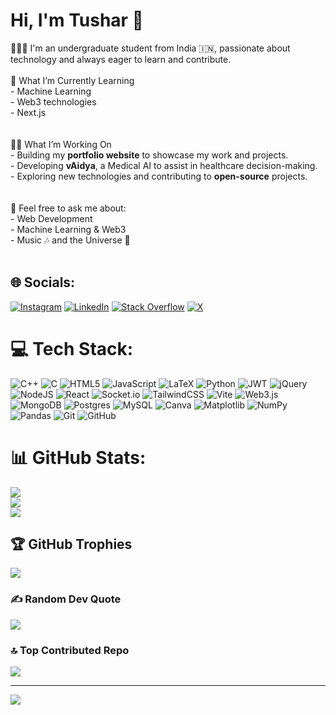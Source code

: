 # Hi, I'm Tushar 👋
👩🏻‍🎓 I'm an undergraduate student from India 🇮🇳, passionate about technology and always eager to learn and contribute.<br><br>🌟 What I’m Currently Learning<br>- Machine Learning<br>- Web3 technologies<br>- Next.js<br><br><br>👨‍💻 What I’m Working On<br>- Building my **portfolio website** to showcase my work and projects.<br>- Developing **vAidya**, a Medical AI to assist in healthcare decision-making.<br>- Exploring new technologies and contributing to **open-source** projects.<br><br><br>💬 Feel free to ask me about:<br>- Web Development  <br>- Machine Learning & Web3  <br>- Music 🎶 and the Universe 🌌<br><br>

## 🌐 Socials:
[![Instagram](https://img.shields.io/badge/Instagram-%23E4405F.svg?logo=Instagram&logoColor=white)](https://instagram.com/_tushar_singhal) [![LinkedIn](https://img.shields.io/badge/LinkedIn-%230077B5.svg?logo=linkedin&logoColor=white)](https://www.linkedin.com/in/tushar-singhal-921a41259/) [![Stack Overflow](https://img.shields.io/badge/-Stackoverflow-FE7A16?logo=stack-overflow&logoColor=white)](https://stackoverflow.com/users/27304971/tushar-singhal) [![X](https://img.shields.io/badge/X-black.svg?logo=X&logoColor=white)](https://x.com/TusharS91319723) 

# 💻 Tech Stack:
![C++](https://img.shields.io/badge/c++-%2300599C.svg?style=for-the-badge&logo=c%2B%2B&logoColor=white) ![C](https://img.shields.io/badge/c-%2300599C.svg?style=for-the-badge&logo=c&logoColor=white) ![HTML5](https://img.shields.io/badge/html5-%23E34F26.svg?style=for-the-badge&logo=html5&logoColor=white) ![JavaScript](https://img.shields.io/badge/javascript-%23323330.svg?style=for-the-badge&logo=javascript&logoColor=%23F7DF1E) ![LaTeX](https://img.shields.io/badge/latex-%23008080.svg?style=for-the-badge&logo=latex&logoColor=white) ![Python](https://img.shields.io/badge/python-3670A0?style=for-the-badge&logo=python&logoColor=ffdd54) ![JWT](https://img.shields.io/badge/JWT-black?style=for-the-badge&logo=JSON%20web%20tokens) ![jQuery](https://img.shields.io/badge/jquery-%230769AD.svg?style=for-the-badge&logo=jquery&logoColor=white) ![NodeJS](https://img.shields.io/badge/node.js-6DA55F?style=for-the-badge&logo=node.js&logoColor=white) ![React](https://img.shields.io/badge/react-%2320232a.svg?style=for-the-badge&logo=react&logoColor=%2361DAFB) ![Socket.io](https://img.shields.io/badge/Socket.io-black?style=for-the-badge&logo=socket.io&badgeColor=010101) ![TailwindCSS](https://img.shields.io/badge/tailwindcss-%2338B2AC.svg?style=for-the-badge&logo=tailwind-css&logoColor=white) ![Vite](https://img.shields.io/badge/vite-%23646CFF.svg?style=for-the-badge&logo=vite&logoColor=white) ![Web3.js](https://img.shields.io/badge/web3.js-F16822?style=for-the-badge&logo=web3.js&logoColor=white) ![MongoDB](https://img.shields.io/badge/MongoDB-%234ea94b.svg?style=for-the-badge&logo=mongodb&logoColor=white) ![Postgres](https://img.shields.io/badge/postgres-%23316192.svg?style=for-the-badge&logo=postgresql&logoColor=white) ![MySQL](https://img.shields.io/badge/mysql-4479A1.svg?style=for-the-badge&logo=mysql&logoColor=white) ![Canva](https://img.shields.io/badge/Canva-%2300C4CC.svg?style=for-the-badge&logo=Canva&logoColor=white) ![Matplotlib](https://img.shields.io/badge/Matplotlib-%23ffffff.svg?style=for-the-badge&logo=Matplotlib&logoColor=black) ![NumPy](https://img.shields.io/badge/numpy-%23013243.svg?style=for-the-badge&logo=numpy&logoColor=white) ![Pandas](https://img.shields.io/badge/pandas-%23150458.svg?style=for-the-badge&logo=pandas&logoColor=white) ![Git](https://img.shields.io/badge/git-%23F05033.svg?style=for-the-badge&logo=git&logoColor=white) ![GitHub](https://img.shields.io/badge/github-%23121011.svg?style=for-the-badge&logo=github&logoColor=white)
# 📊 GitHub Stats:
![](https://github-readme-stats.vercel.app/api?username=TusharSin810&theme=neon&hide_border=false&include_all_commits=false&count_private=false)<br/>
![](https://github-readme-streak-stats.herokuapp.com/?user=TusharSin810&theme=neon&hide_border=false)<br/>
![](https://github-readme-stats.vercel.app/api/top-langs/?username=TusharSin810&theme=neon&hide_border=false&include_all_commits=false&count_private=false&layout=compact)

## 🏆 GitHub Trophies
![](https://github-profile-trophy.vercel.app/?username=TusharSin810&theme=radical&no-frame=false&no-bg=false&margin-w=4)

### ✍️ Random Dev Quote
![](https://quotes-github-readme.vercel.app/api?type=horizontal&theme=radical)

### 🔝 Top Contributed Repo
![](https://github-contributor-stats.vercel.app/api?username=TusharSin810&limit=5&theme=neon&combine_all_yearly_contributions=true)

---
[![](https://visitcount.itsvg.in/api?id=TusharSin810&icon=0&color=0)](https://visitcount.itsvg.in)

<!-- Proudly created with GPRM ( https://gprm.itsvg.in ) -->
